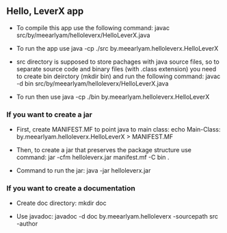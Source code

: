 ## Hello, LeverX app

* To compile this app use the following command:
javac src/by/meearlyam/helloleverx/HelloLeverX.java

* To run the app use
java -cp ./src by.meearlyam.helloleverx.HelloLeverX

* src directory is supposed to store pachages with java source files, so to separate source code and binary files (with .class extension) you need to create bin deirctory
(mkdir bin) and run the following command:
javac -d bin src/by/meearlyam/helloleverx/HelloLeverX.java

* To run then use
java -cp ./bin by.meearlyam.helloleverx.HelloLeverX

### If you want to create a jar

* First, create MANIFEST.MF to point java to main class:
echo Main-Class: by.meearlyam.helloleverx.HelloLeverX > MANIFEST.MF

* Then, to create a jar that preserves the package structure use command:
jar -cfm helloleverx.jar manifest.mf -C bin .

* Command to run the jar:
java -jar helloleverx.jar

### If you want to create a documentation

* Create doc directory:
mkdir doc 

* Use javadoc:
javadoc -d doc by.meearlyam.helloleverx -sourcepath src -author